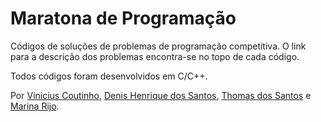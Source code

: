 # Maratona de Programação

Códigos de soluções de problemas de programação competitiva. O link para a descrição dos problemas encontra-se no topo de cada código.

Todos códigos foram desenvolvidos em C/C++.

Por [Vinicius Coutinho](https://github.com/v-mcoutinho), [Denis Henrique dos Santos](https://github.com/denishenriquedossantos), [Thomas dos Santos](https://github.com/ThomasS0) e [Marina Rijo](https://github.com/Maatty11).
